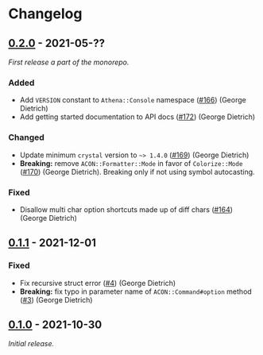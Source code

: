 # Changelog

## [0.2.0] - 2021-05-??

_First release a part of the monorepo._

### Added

- Add `VERSION` constant to `Athena::Console` namespace ([#166](https://github.com/athena-framework/athena/pull/166)) (George Dietrich)
- Add getting started documentation to API docs ([#172](https://github.com/athena-framework/athena/pull/172)) (George Dietrich)

### Changed

- Update minimum `crystal` version to `~> 1.4.0` ([#169](https://github.com/athena-framework/athena/pull/169)) (George Dietrich)
- **Breaking:** remove `ACON::Formatter::Mode` in favor of `Colorize::Mode` ([#170](https://github.com/athena-framework/athena/pull/170)) (George Dietrich). Breaking only if not using symbol autocasting.

### Fixed

- Disallow multi char option shortcuts made up of diff chars ([#164](https://github.com/athena-framework/athena/pull/164)) (George Dietrich)

## [0.1.1] - 2021-12-01

### Fixed

- Fix recursive struct error ([#4](https://github.com/athena-framework/console/pull/4)) (George Dietrich)
- **Breaking:** fix typo in parameter name of `ACON::Command#option` method ([#3](https://github.com/athena-framework/console/pull/3)) (George Dietrich)

## [0.1.0] - 2021-10-30

_Initial release._

[0.2.0]: https://github.com/athena-framework/console/releases/tag/v0.2.0
[0.1.1]: https://github.com/athena-framework/console/releases/tag/v0.1.1
[0.1.0]: https://github.com/athena-framework/console/releases/tag/v0.1.0